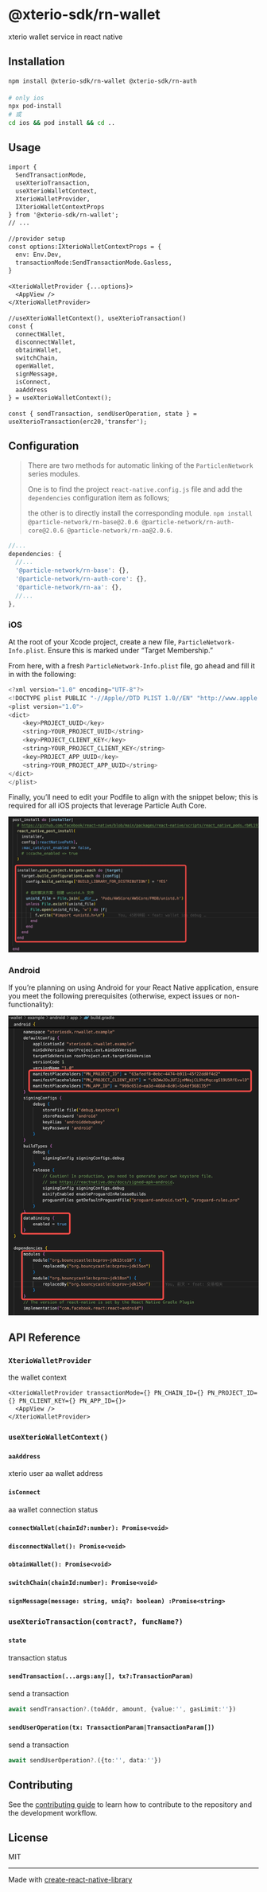 # @xterio-sdk/rn-wallet

xterio wallet service in react native

## Installation

```sh
npm install @xterio-sdk/rn-wallet @xterio-sdk/rn-auth

# only ios
npx pod-install
# 或
cd ios && pod install && cd ..
```

## Usage

```tsx
import {
  SendTransactionMode,
  useXterioTransaction,
  useXterioWalletContext,
  XterioWalletProvider,
  IXterioWalletContextProps
} from '@xterio-sdk/rn-wallet';
// ...

//provider setup
const options:IXterioWalletContextProps = {
  env: Env.Dev,
  transactionMode:SendTransactionMode.Gasless,
}

<XterioWalletProvider {...options}>
  <AppView />
</XterioWalletProvider>

//useXterioWalletContext(), useXterioTransaction()
const {
  connectWallet,
  disconnectWallet,
  obtainWallet,
  switchChain,
  openWallet,
  signMessage,
  isConnect,
  aaAddress
} = useXterioWalletContext();

const { sendTransaction, sendUserOperation, state } = useXterioTransaction(erc20,'transfer');

```

## Configuration

> There are two methods for automatic linking of the `ParticlenNetwork` series modules. 
> 
> One is to find the project `react-native.config.js` file and add the `dependencies` configuration item as follows; 
> 
> the other is to directly install the corresponding module. `npm install @particle-network/rn-base@2.0.6 @particle-network/rn-auth-core@2.0.6 @particle-network/rn-aa@2.0.6`.
>

```js
//...
dependencies: {
  //...
  '@particle-network/rn-base': {},
  '@particle-network/rn-auth-core': {},
  '@particle-network/rn-aa': {},
  //...
},
```

### iOS
At the root of your Xcode project, create a new file, `ParticleNetwork-Info.plist`. Ensure this is marked under “Target Membership.”

From here, with a fresh `ParticleNetwork-Info.plist` file, go ahead and fill it in with the following:

```js
<?xml version="1.0" encoding="UTF-8"?>
<!DOCTYPE plist PUBLIC "-//Apple//DTD PLIST 1.0//EN" "http://www.apple.com/DTDs/PropertyList-1.0.dtd">
<plist version="1.0">
<dict>
	<key>PROJECT_UUID</key>
	<string>YOUR_PROJECT_UUID</string>
	<key>PROJECT_CLIENT_KEY</key>
	<string>YOUR_PROJECT_CLIENT_KEY</string>
	<key>PROJECT_APP_UUID</key>
	<string>YOUR_PROJECT_APP_UUID</string>
</dict>
</plist>

```

Finally, you’ll need to edit your Podfile to align with the snippet below; this is required for all iOS projects that leverage Particle Auth Core.

![iOS配置图](docs/images/ios.png)

### Android

If you’re planning on using Android for your React Native application, ensure you meet the following prerequisites (otherwise, expect issues or non-functionality):

![Android配置图](docs/images/android.png)

## API Reference

### `XterioWalletProvider`

the wallet context

```tsx
<XterioWalletProvider transactionMode={} PN_CHAIN_ID={} PN_PROJECT_ID={} PN_CLIENT_KEY={} PN_APP_ID={}>
  <AppView />
</XterioWalletProvider>
```

### `useXterioWalletContext()`

#### `aaAddress`
xterio user aa wallet address

#### `isConnect`
aa wallet connection status

#### `connectWallet(chainId?:number): Promise<void>`

#### `disconnectWallet(): Promise<void>`

#### `obtainWallet(): Promise<void>`

#### `switchChain(chainId:number): Promise<void>`

#### `signMessage(message: string, uniq?: boolean) :Promise<string>`

### `useXterioTransaction(contract?, funcName?)`

#### `state`
transaction status

#### `sendTransaction(...args:any[], tx?:TransactionParam)`
send a transaction

```ts
await sendTransaction?.(toAddr, amount, {value:'', gasLimit:''})
```

#### `sendUserOperation(tx: TransactionParam|TransactionParam[])`
send a transaction

```ts
await sendUserOperation?.({to:'', data:''})
```

## Contributing

See the [contributing guide](CONTRIBUTING.md) to learn how to contribute to the repository and the development workflow.

## License

MIT

---

Made with [create-react-native-library](https://github.com/callstack/react-native-builder-bob)
